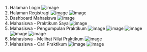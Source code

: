 1. Halaman Login
![image](https://github.com/user-attachments/assets/9bd3ef5e-236f-4508-9562-470162e2f11a)
2. Halaman Registragi
![image](https://github.com/user-attachments/assets/6bf30521-fd6f-49e6-8daa-018667d4bf58)
![image](https://github.com/user-attachments/assets/fa076e1e-63b6-4664-a470-776a35ffbc01)
3. Dashboard Mahasiswa
![image](https://github.com/user-attachments/assets/e59b6ccf-3763-4e77-bc32-1cfbcc9d8cfb)
4. Mahasiswa - Praktikum Saya
![image](https://github.com/user-attachments/assets/0ec9b1e5-eabe-412b-afc3-7d080548e76f)
5. Mahasiswa - Pengumpulan Praktikum 
![image](https://github.com/user-attachments/assets/8f5d4e49-04dc-4601-9a90-187ae51727f6)
![image](https://github.com/user-attachments/assets/633ecd25-7fcb-4acf-88e2-af0b74128de5)
![image](https://github.com/user-attachments/assets/7f09ac1e-1a2b-43d9-80c8-4a3224168ccf)
![image](https://github.com/user-attachments/assets/36748945-f4c5-485a-b0f9-7680d7d6f99f)
![image](https://github.com/user-attachments/assets/01d8c95b-733c-4d78-8c35-b8941c5f9dc3)
6. Mahasiswa - Melihat Nilai Praktikum
![image](https://github.com/user-attachments/assets/b5fe6b5e-18a4-45e9-9bc5-193a88e90ba6)
7. Mahasiswa - Cari Praktikum
![image](https://github.com/user-attachments/assets/4abdd5c0-6570-4c1b-aea1-bb138431102c)
![image](https://github.com/user-attachments/assets/e0fda71b-90ea-416c-bfb8-53dc10a022e1)  
